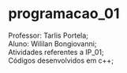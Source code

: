 # programacao_01
Professor: Tarlis Portela;                                                                        
Aluno: Wililan Bongiovanni;                                                                    
Atividades referentes a IP_01;                                                                                              
Códigos desenvolvidos em c++;
